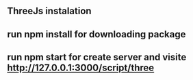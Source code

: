 ## ThreeJs instalation

## run npm install for downloading package

## run npm start for create server and visite http://127.0.0.1:3000/script/three